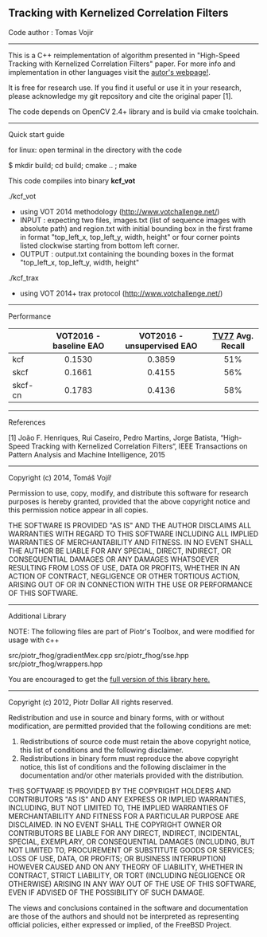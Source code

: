## Tracking with Kernelized Correlation Filters

Code author : Tomas Vojir

________________

This is a C++ reimplementation of algorithm presented in "High-Speed Tracking with Kernelized Correlation Filters" paper.
For more info and implementation in other languages visit the [autor's webpage!](http://home.isr.uc.pt/~henriques/circulant/).

It is free for research use. If you find it useful or use it in your research, please acknowledge my git repository
and cite the original paper [1].

The code depends on OpenCV 2.4+ library and is build via cmake toolchain.

_________________
Quick start guide

for linux: open terminal in the directory with the code

$ mkdir build; cd build; cmake .. ; make

This code compiles into binary **kcf_vot**

./kcf_vot
- using VOT 2014 methodology (http://www.votchallenge.net/)
 - INPUT : expecting two files, images.txt (list of sequence images with absolute path) and
           region.txt with initial bounding box in the first frame in format "top_left_x, top_left_y, width, height" or
           four corner points listed clockwise starting from bottom left corner.
 - OUTPUT : output.txt containing the bounding boxes in the format "top_left_x, top_left_y, width, height"

./kcf_trax
- using VOT 2014+ trax protocol (http://www.votchallenge.net/)


___________
Performance

|  | **VOT2016 - baseline EAO** | **VOT2016 - unsupervised EAO** |    [**TV77**](http://cmp.felk.cvut.cz/~vojirtom/dataset/index.html) Avg. Recall |
|:---------------|:--------------:|:------------------:|:----------------:|
|  kcf          |0.1530        |   0.3859         |      51%       |
|  skcf         |0.1661        |   0.4155         |      56%       |
|  skcf-cn      |0.1783        |   0.4136         |      58%       |

__________
References

[1] João F. Henriques, Rui Caseiro, Pedro Martins, Jorge Batista, “High-Speed Tracking with Kernelized Correlation Filters“,
IEEE Transactions on Pattern Analysis and Machine Intelligence, 2015

_____________________________________
Copyright (c) 2014, Tomáš Vojíř

Permission to use, copy, modify, and distribute this software for research
purposes is hereby granted, provided that the above copyright notice and
this permission notice appear in all copies.

THE SOFTWARE IS PROVIDED "AS IS" AND THE AUTHOR DISCLAIMS ALL WARRANTIES
WITH REGARD TO THIS SOFTWARE INCLUDING ALL IMPLIED WARRANTIES OF
MERCHANTABILITY AND FITNESS. IN NO EVENT SHALL THE AUTHOR BE LIABLE FOR
ANY SPECIAL, DIRECT, INDIRECT, OR CONSEQUENTIAL DAMAGES OR ANY DAMAGES
WHATSOEVER RESULTING FROM LOSS OF USE, DATA OR PROFITS, WHETHER IN AN
ACTION OF CONTRACT, NEGLIGENCE OR OTHER TORTIOUS ACTION, ARISING OUT OF
OR IN CONNECTION WITH THE USE OR PERFORMANCE OF THIS SOFTWARE.

__________________
Additional Library

NOTE: The following files are part of Piotr's Toolbox, and were modified for usage with c++

   src/piotr_fhog/gradientMex.cpp
   src/piotr_fhog/sse.hpp
   src/piotr_fhog/wrappers.hpp

You are encouraged to get the [full version of this library here.](http://vision.ucsd.edu/~pdollar/toolbox/doc/index.html)

______________________________________________________________________________

Copyright (c) 2012, Piotr Dollar
All rights reserved.

Redistribution and use in source and binary forms, with or without
modification, are permitted provided that the following conditions are met:

1. Redistributions of source code must retain the above copyright notice, this
   list of conditions and the following disclaimer.
2. Redistributions in binary form must reproduce the above copyright notice,
   this list of conditions and the following disclaimer in the documentation
   and/or other materials provided with the distribution.

THIS SOFTWARE IS PROVIDED BY THE COPYRIGHT HOLDERS AND CONTRIBUTORS "AS IS" AND
ANY EXPRESS OR IMPLIED WARRANTIES, INCLUDING, BUT NOT LIMITED TO, THE IMPLIED
WARRANTIES OF MERCHANTABILITY AND FITNESS FOR A PARTICULAR PURPOSE ARE
DISCLAIMED. IN NO EVENT SHALL THE COPYRIGHT OWNER OR CONTRIBUTORS BE LIABLE FOR
ANY DIRECT, INDIRECT, INCIDENTAL, SPECIAL, EXEMPLARY, OR CONSEQUENTIAL DAMAGES
(INCLUDING, BUT NOT LIMITED TO, PROCUREMENT OF SUBSTITUTE GOODS OR SERVICES;
LOSS OF USE, DATA, OR PROFITS; OR BUSINESS INTERRUPTION) HOWEVER CAUSED AND
ON ANY THEORY OF LIABILITY, WHETHER IN CONTRACT, STRICT LIABILITY, OR TORT
(INCLUDING NEGLIGENCE OR OTHERWISE) ARISING IN ANY WAY OUT OF THE USE OF THIS
SOFTWARE, EVEN IF ADVISED OF THE POSSIBILITY OF SUCH DAMAGE.

The views and conclusions contained in the software and documentation are those
of the authors and should not be interpreted as representing official policies,
either expressed or implied, of the FreeBSD Project.
